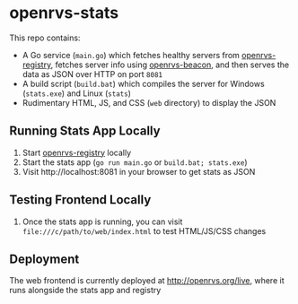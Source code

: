 # openrvs-stats

This repo contains:

- A Go service (`main.go`) which fetches healthy servers from [openrvs-registry](https://github.com/willroberts/openrvs-registry), fetches server info using [openrvs-beacon](https://github.com/willroberts/openrvs-beacon), and then serves the data as JSON over HTTP on port `8081`
- A build script (`build.bat`) which compiles the server for Windows (`stats.exe`) and Linux (`stats`)
- Rudimentary HTML, JS, and CSS (`web` directory) to display the JSON

## Running Stats App Locally

1. Start [openrvs-registry](https://github.com/willroberts/openrvs-registry) locally
2. Start the stats app (`go run main.go` or `build.bat; stats.exe`)
3. Visit http://localhost:8081 in your browser to get stats as JSON

## Testing Frontend Locally

1. Once the stats app is running, you can visit `file:///c/path/to/web/index.html` to test HTML/JS/CSS changes

## Deployment

The web frontend is currently deployed at http://openrvs.org/live, where it runs alongside the stats app and registry
